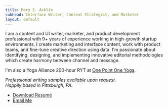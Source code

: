 ```yaml
---
title: Mary E. Acklin
subhead: Interface Writer, Content Strategist, and Marketer
layout: default
---
```


I am a content and UI writer, marketer, and product development professional with 9+ years of experience working in high-growth startup environments. I create marketing and interface content, work with product teams, and fine-tune creative direction using data. I'm passionate about identifying, designing, and implementing innovative editorial methodologies which create harmony between channel and message.

I'm also a Yoga Alliance 200-hour RYT at <a href="https://www.onepointoneyoga.com/" target="_blank" class="link dark-blue no-underline underline-hover">One Point One Yoga</a>.

_Professional writing samples available upon request.  
Happily based in Pittsburgh, PA._

- <a href="{{ site.baseurl }}{% link /files/Resume-MaryAcklin.pdf %}" class="link dark-blue no-underline underline-hover">Download Resum&eacute;</a>
- <a href="mailto:{{ site.email }}" class="link dark-blue no-underline underline-hover">Email Me</a>
